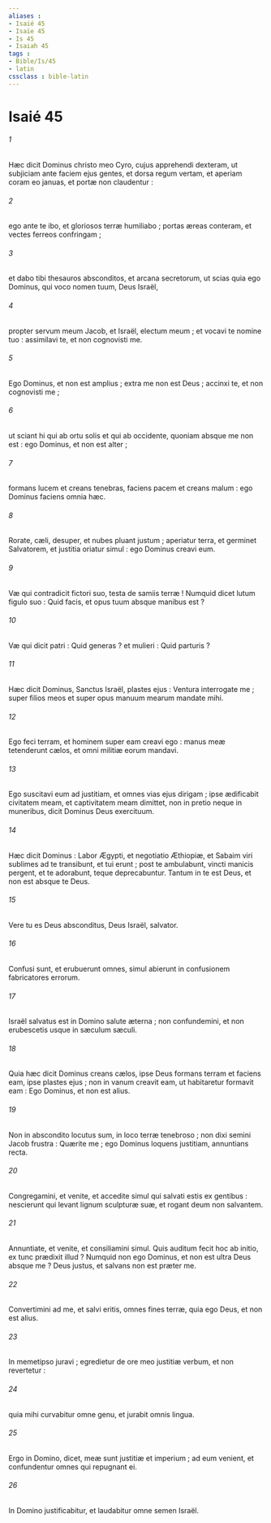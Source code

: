 ```yaml
---
aliases : 
- Isaié 45
- Isaïe 45
- Is 45
- Isaiah 45
tags : 
- Bible/Is/45
- latin
cssclass : bible-latin
---
```


# Isaié 45

###### 1
Hæc dicit Dominus christo meo Cyro, cujus apprehendi dexteram, ut subjiciam ante faciem ejus gentes, et dorsa regum vertam, et aperiam coram eo januas, et portæ non claudentur :
###### 2
ego ante te ibo, et gloriosos terræ humiliabo ; portas æreas conteram, et vectes ferreos confringam ;
###### 3
et dabo tibi thesauros absconditos, et arcana secretorum, ut scias quia ego Dominus, qui voco nomen tuum, Deus Israël,
###### 4
propter servum meum Jacob, et Israël, electum meum ; et vocavi te nomine tuo : assimilavi te, et non cognovisti me.
###### 5
Ego Dominus, et non est amplius ; extra me non est Deus ; accinxi te, et non cognovisti me ;
###### 6
ut sciant hi qui ab ortu solis et qui ab occidente, quoniam absque me non est : ego Dominus, et non est alter ;
###### 7
formans lucem et creans tenebras, faciens pacem et creans malum : ego Dominus faciens omnia hæc.
###### 8
Rorate, cæli, desuper, et nubes pluant justum ; aperiatur terra, et germinet Salvatorem, et justitia oriatur simul : ego Dominus creavi eum.
###### 9
Væ qui contradicit fictori suo, testa de samiis terræ ! Numquid dicet lutum figulo suo : Quid facis, et opus tuum absque manibus est ?
###### 10
Væ qui dicit patri : Quid generas ? et mulieri : Quid parturis ?
###### 11
Hæc dicit Dominus, Sanctus Israël, plastes ejus : Ventura interrogate me ; super filios meos et super opus manuum mearum mandate mihi.
###### 12
Ego feci terram, et hominem super eam creavi ego : manus meæ tetenderunt cælos, et omni militiæ eorum mandavi.
###### 13
Ego suscitavi eum ad justitiam, et omnes vias ejus dirigam ; ipse ædificabit civitatem meam, et captivitatem meam dimittet, non in pretio neque in muneribus, dicit Dominus Deus exercituum.
###### 14
Hæc dicit Dominus : Labor Ægypti, et negotiatio Æthiopiæ, et Sabaim viri sublimes ad te transibunt, et tui erunt ; post te ambulabunt, vincti manicis pergent, et te adorabunt, teque deprecabuntur. Tantum in te est Deus, et non est absque te Deus.
###### 15
Vere tu es Deus absconditus, Deus Israël, salvator.
###### 16
Confusi sunt, et erubuerunt omnes, simul abierunt in confusionem fabricatores errorum.
###### 17
Israël salvatus est in Domino salute æterna ; non confundemini, et non erubescetis usque in sæculum sæculi.
###### 18
Quia hæc dicit Dominus creans cælos, ipse Deus formans terram et faciens eam, ipse plastes ejus ; non in vanum creavit eam, ut habitaretur formavit eam : Ego Dominus, et non est alius.
###### 19
Non in abscondito locutus sum, in loco terræ tenebroso ; non dixi semini Jacob frustra : Quærite me ; ego Dominus loquens justitiam, annuntians recta.
###### 20
Congregamini, et venite, et accedite simul qui salvati estis ex gentibus : nescierunt qui levant lignum sculpturæ suæ, et rogant deum non salvantem.
###### 21
Annuntiate, et venite, et consiliamini simul. Quis auditum fecit hoc ab initio, ex tunc prædixit illud ? Numquid non ego Dominus, et non est ultra Deus absque me ? Deus justus, et salvans non est præter me.
###### 22
Convertimini ad me, et salvi eritis, omnes fines terræ, quia ego Deus, et non est alius.
###### 23
In memetipso juravi ; egredietur de ore meo justitiæ verbum, et non revertetur :
###### 24
quia mihi curvabitur omne genu, et jurabit omnis lingua.
###### 25
Ergo in Domino, dicet, meæ sunt justitiæ et imperium ; ad eum venient, et confundentur omnes qui repugnant ei.
###### 26
In Domino justificabitur, et laudabitur omne semen Israël.
